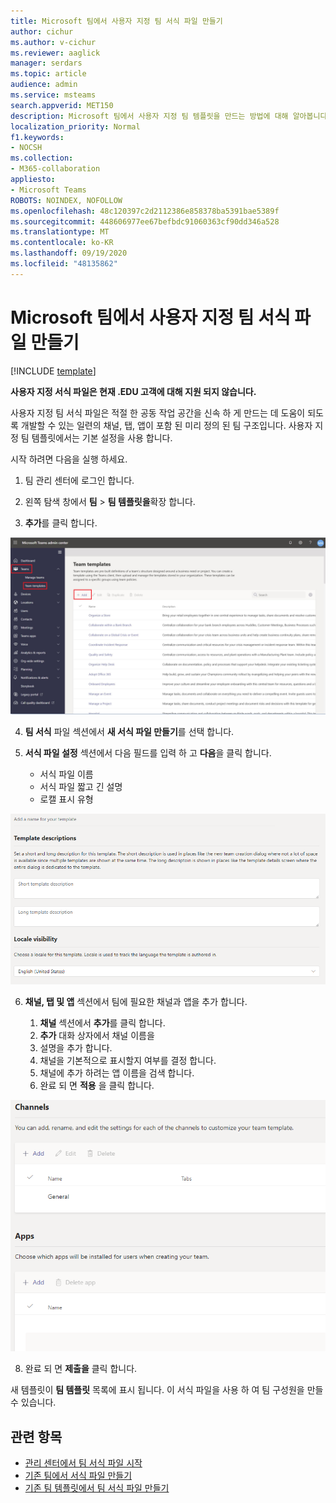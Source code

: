 ```yaml
---
title: Microsoft 팀에서 사용자 지정 팀 서식 파일 만들기
author: cichur
ms.author: v-cichur
ms.reviewer: aaglick
manager: serdars
ms.topic: article
audience: admin
ms.service: msteams
search.appverid: MET150
description: Microsoft 팀에서 사용자 지정 팀 템플릿을 만드는 방법에 대해 알아봅니다.
localization_priority: Normal
f1.keywords:
- NOCSH
ms.collection:
- M365-collaboration
appliesto:
- Microsoft Teams
ROBOTS: NOINDEX, NOFOLLOW
ms.openlocfilehash: 48c120397c2d2112386e858378ba5391bae5389f
ms.sourcegitcommit: 448606977ee67befbdc91060363cf90dd346a528
ms.translationtype: MT
ms.contentlocale: ko-KR
ms.lasthandoff: 09/19/2020
ms.locfileid: "48135862"
---
```

# <a name="create-a-custom-team-template-in-microsoft-teams"></a>Microsoft 팀에서 사용자 지정 팀 서식 파일 만들기

[!INCLUDE [template](includes/preview-feature.md)]

**사용자 지정 서식 파일은 현재 .EDU 고객에 대해 지원 되지 않습니다.**

사용자 지정 팀 서식 파일은 적절 한 공동 작업 공간을 신속 하 게 만드는 데 도움이 되도록 개발할 수 있는 일련의 채널, 탭, 앱이 포함 된 미리 정의 된 팀 구조입니다. 사용자 지정 팀 템플릿에서는 기본 설정을 사용 합니다.  

시작 하려면 다음을 실행 하세요.

1. 팀 관리 센터에 로그인 합니다.

2. 왼쪽 탐색 창에서 **팀**  >  **팀 템플릿을**확장 합니다.

3. **추가**를 클릭 합니다.

![추가가 강조 표시 된 팀 서식 파일 대화 상자 이미지입니다.](media/team-templates-new.png)

4. **팀 서식** 파일 섹션에서 **새 서식 파일 만들기**를 선택 합니다.

5. **서식 파일 설정** 섹션에서 다음 필드를 입력 하 고 **다음**을 클릭 합니다.
    - 서식 파일 이름
    - 서식 파일 짧고 긴 설명
    - 로캘 표시 유형  

![팀 템플릿 설정 명명 대화 상자의 이미지입니다.](media/template-add-a-name.png)

6. **채널, 탭 및 앱** 섹션에서 팀에 필요한 채널과 앱을 추가 합니다.

    1. **채널** 섹션에서 **추가**를 클릭 합니다.
    2. **추가** 대화 상자에서 채널 이름을
    3. 설명을 추가 합니다.
    4. 채널을 기본적으로 표시할지 여부를 결정 합니다.
    5. 채널에 추가 하려는 앱 이름을 검색 합니다.
    6. 완료 되 면 **적용** 을 클릭 합니다.

![팀 서식 파일의 이미지로, 채널, 탭, 앱 화면을 말합니다.](media/template-channels-tabs-apps.png)

8. 완료 되 면 **제출을** 클릭 합니다.

새 템플릿이 **팀 템플릿** 목록에 표시 됩니다. 이 서식 파일을 사용 하 여 팀 구성원을 만들 수 있습니다.

## <a name="related-topics"></a>관련 항목

- [관리 센터에서 팀 서식 파일 시작](get-started-with-teams-templates-in-the-admin-console.md)
- [기존 팀에서 서식 파일 만들기](create-template-from-existing-team.md)
- [기존 팀 템플릿에서 팀 서식 파일 만들기](create-template-from-existing-template.md)
